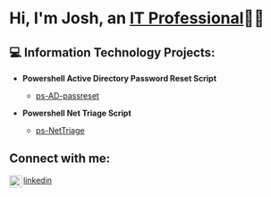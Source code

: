 <h1>Hi, I'm Josh, an <a href="https://linkedin.com/in/Josh">IT Professional</a>👨‍💻</h1>

<h2>💻 Information Technology Projects:</h2>

- <b>Powershell Active Directory Password Reset Script</b>  
  - [ps-AD-passreset](https://github.com/dalecodin/ps-AD-passreset)

- <b>Powershell Net Triage Script</b>  
  - [ps-NetTriage](https://github.com/dalecodin/ps-NetTriage) 

<h2> Connect with me:</h2>
 
<img align="left" alt="Josh | LinkedIn" width="22px" src="https://cdn.jsdelivr.net/npm/simple-icons@v3/icons/linkedin.svg" />[linkedin]  

[linkedin]: https://www.linkedin.com/in/dale-lassien-758546382/
